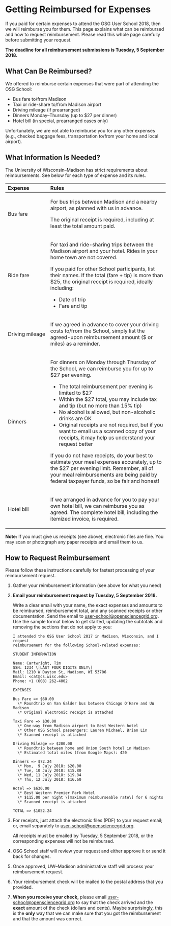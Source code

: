 # Getting Reimbursed for Expenses

If you paid for certain expenses to attend the OSG User School 2018, then we will reimburse you for them.  This page
explains what can be reimbursed and how to request reimbursement.  Please read this whole page carefully before
submitting your request.

**The deadline for all reimbursement submissions is <span style="color: \#F60;">Tuesday, 5 September 2018</span>.**

## What Can Be Reimbursed?

We offered to reimburse certain expenses that were part of attending the OSG School:

-   Bus fare to/from Madison
-   Taxi or ride-share to/from Madison airport
-   Driving mileage (if prearranged)
-   Dinners Monday–Thursday (up to $27 per dinner)
-   Hotel bill (in special, prearranged cases only)

Unfortunately, we are not able to reimburse you for any other expenses (e.g., checked baggage fees, transportation
to/from your home and local airport).

## What Information Is Needed?

The University of Wisconsin–Madison has strict requirements about reimbursements.  See below for each type of expense
and its rules.

| Expense | Rules |
|:--------|:------|
| <p>Bus fare</p> | <p>For bus trips between Madison and a nearby airport, as planned with us in advance.</p><p>The original receipt is required, including at least the total amount paid.</p> |
| <p>Ride fare</p> | <p>For taxi and ride-sharing trips between the Madison airport and your hotel. Rides in your home town are not covered.</p><p>If you paid for other School participants, list their names. If the total (fare + tip) is more than $25, the original receipt is required, ideally including:</p><ul><li>Date of trip</li><li>Fare and tip</li></ul> |
| <p>Driving mileage</p> | <p>If we agreed in advance to cover your driving costs to/from the School, simply list the agreed-upon reimbursement amount ($ or miles) as a reminder.</p> |
| <p>Dinners</p> | <p>For dinners on Monday through Thursday of the School, we can reimburse you for up to $27 per evening.</p><ul><li>The total reimbursement per evening is limited to $27</li><li>Within the $27 total, you may include tax and tip (but no more than 15% tip)</li><li>No alcohol is allowed, but non-alcoholic drinks are OK</li><li>Original receipts are not required, but if you want to email us a scanned copy of your receipts, it may help us understand your request better</li></ul><p>If you do not have receipts, do your best to estimate your meal expenses accurately, up to the $27 per evening limit. Remember, all of your meal reimbursements are being paid by federal taxpayer funds, so be fair and honest! |
| <p>Hotel bill</p> | <p>If we arranged in advance for you to pay your own hotel bill, we can reimburse you as agreed. The complete hotel bill, including the itemized invoice, is required.</p> |

**Note:** If you must give us receipts (see above), electronic files are fine.  You may scan or photograph any paper
  receipts and email them to us.

## How to Request Reimbursement

Please follow these instructions carefully for fastest processing of your reimbursement request.

1.  Gather your reimbursement information (see above for what you need)

1.  **Email your reimbursement request by Tuesday, 5 September 2018.**

    Write a clear email with your name, the exact expenses and amounts to be reimbursed, reimbursement total, and any
    scanned receipts or other documentation.  Send the email to
    [user-school@opensciencegrid.org](mailto:user-school@opensciencegrid.org).  Use the sample format below to get
    started, <span style="color: \#F60;">updating the subtotals and removing the sections that do not apply to
    you</span>:

        I attended the OSG User School 2017 in Madison, Wisconsin, and I request
        reimbursement for the following School-related expenses:

        STUDENT INFORMATION

        Name: Cartwright, Tim
        SSN: 1234 \[LAST FOUR DIGITS ONLY\]
        Mail: 1210 W Dayton St, Madison, WI 53706
        Email: <cat@cs.wisc.edu>
        Phone: +1 (608) 262-4002

        EXPENSES

        Bus Fare => $60.00
          \* Roundtrip on Van Galder bus between Chicago O’Hare and UW Madison
          \* Original electronic receipt is attached

        Taxi Fare => $30.00
          \* One-way from Madison airport to Best Western hotel
          \* Other OSG School passengers: Lauren Michael, Brian Lin
          \* Scanned receipt is attached

        Driving Mileage => $200.00
          \* Roundtrip between home and Union South hotel in Madison
          \* Estimated total miles (from Google Maps): 420

        Dinners => $72.24
          \* Mon,  9 July 2018: $20.00
          \* Tue, 10 July 2018: $15.80
          \* Wed, 11 July 2018: $19.84
          \* Thu, 12 July 2018: $16.60

        Hotel => $630.00
          \* Best Western Premier Park Hotel
          \* $115.00 per night \[maximum reimburseable rate\] for 6 nights
          \* Scanned receipt is attached

        TOTAL => $1052.24

1.  For receipts, just attach the electronic files (PDF) to your request email; or, email separately to
    [user-school@opensciencegrid.org](mailto:user-school@opensciencegrid.org).

    All receipts must be emailed by Tuesday, 5 September 2018, or the corresponding expenses will not be reimbursed.

1.  OSG School staff will review your request and either approve it or send it back for changes.

1.  Once approved, UW–Madison administrative staff will process your reimbursement request.

1.  Your reimbursement check will be mailed to the postal address that you provided.

1.  **When you receive your check,** please email
    [user-school@opensciencegrid.org](mailto:user-school@opensciencegrid.org) to say that the check arrived and the
    **exact** amount of the check (dollars and cents).  Maybe surprisingly, this is the **only** way that we can make
    sure that you got the reimbursement and that the amount was correct.
